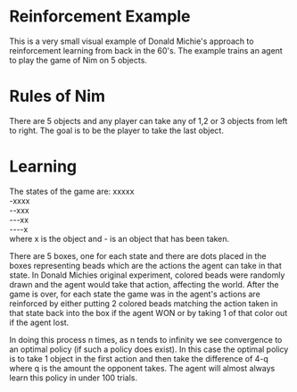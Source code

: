 # Reinforcement Example

This is a very small visual example of Donald Michie's approach to reinforcement learning from back in the 60's.  The example trains an agent to play the game of Nim on 5 objects.

# Rules of Nim
There are 5 objects and any player can take any of 1,2 or 3 objects from left to right.  The goal is to be the player to take the last object.

# Learning

The states of the game are:
xxxxx<br /> 
-xxxx<br /> 
--xxx<br /> 
---xx<br /> 
----x<br /> 
where x is the object and - is an object that has been taken.

There are 5 boxes, one for each state and there are dots placed in the boxes representing beads which are the actions the agent can take in that state.  In Donald Michies original experiment, colored beads were randomly drawn and the agent would take that action, affecting the world.  After the game is over, for each state the game was in the agent's actions are reinforced by either putting 2 colored beads matching the action taken in that state back into the box if the agent WON or by taking 1 of that color out if the agent lost.  

In doing this process n times, as n tends to infinity we see convergence to an optimal policy (if such a policy does exist).  In this case the optimal policy is to take 1 object in the first action and then take the difference of 4-q where q is the amount the opponent takes.  The agent will almost always learn this policy in under 100 trials.
